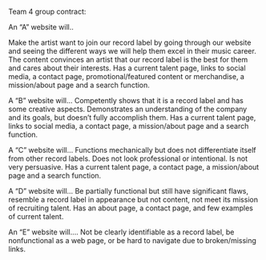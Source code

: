Team 4 group contract:


An “A” website will.. 

Make the artist want to join our record label by going through our website and seeing the different ways we will help them excel in their music career. The content convinces an artist that our record label is the best for them and cares about their interests. Has a current talent page, links to social media, a contact page, promotional/featured content or merchandise, a mission/about page and a search function.


A “B” website  will...
Competently shows that it is a record label and has some creative aspects. Demonstrates an understanding of the company and its goals,  but doesn’t fully accomplish them. Has a current talent page, links to social media, a contact page, a mission/about page and a search function.
    
A “C” website will…
    Functions mechanically but does not differentiate itself from other record labels. Does not look professional or intentional. Is not very persuasive. Has a current talent page, a contact page, a mission/about page and a search function.

A “D” website will…
    Be partially functional but still have significant flaws, resemble a record label in appearance but not content, not meet its mission of recruiting talent. Has an about page, a contact page, and few examples of current talent.

An “E” website will....
    Not be clearly identifiable as a record label, be nonfunctional as a web page, or be hard to navigate due to broken/missing links. 
